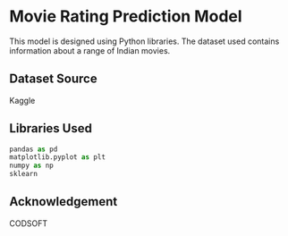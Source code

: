 # Movie Rating Prediction Model

This model is designed using Python libraries. The dataset used contains information about a range of Indian movies.

## Dataset Source

Kaggle



## Libraries Used

```python
pandas as pd
matplotlib.pyplot as plt
numpy as np
sklearn
```

## Acknowledgement

CODSOFT
